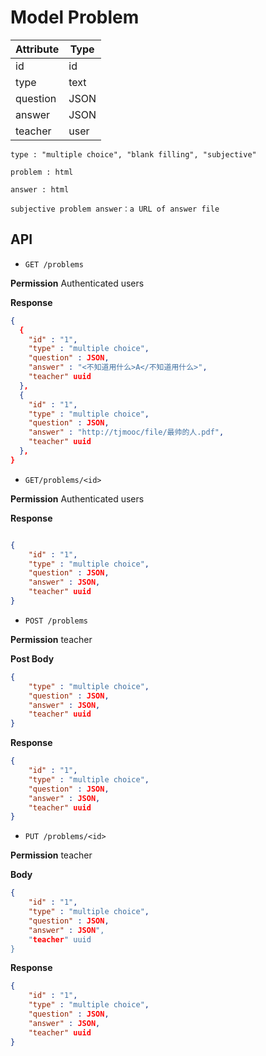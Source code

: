 # Model Problem

| Attribute | Type |
| --------- | ---- |
| id        | id   |
| type      | text |
| question  | JSON |
| answer    | JSON |
| teacher   | user |

`type : "multiple choice", "blank filling", "subjective"  `

`problem : html `

`answer : html`

`subjective problem answer：a URL of answer file`

## API

- `GET /problems`

**Permission** Authenticated users

**Response** 

```json
{
  {
    "id" : "1",
    "type" : "multiple choice",
  	"question" : JSON,
    "answer" : "<不知道用什么>A</不知道用什么>",
    "teacher" uuid
  },
  {
    "id" : "1",
    "type" : "multiple choice",
  	"question" : JSON,
    "answer" : "http://tjmooc/file/最帅的人.pdf",
    "teacher" uuid
  },
}
```



- `GET/problems/<id>`

**Permission** Authenticated users

**Response** 

```json

{
    "id" : "1",
    "type" : "multiple choice",
  	"question" : JSON,
    "answer" : JSON,
    "teacher" uuid
}
```



- `POST /problems`

**Permission** teacher

**Post Body**

```json
{
    "type" : "multiple choice",
  	"question" : JSON,
    "answer" : JSON,
    "teacher" uuid
}
```

**Response** 

```json
{
    "id" : "1",
    "type" : "multiple choice",
  	"question" : JSON,
    "answer" : JSON,
    "teacher" uuid
}
```



- `PUT /problems/<id> ` 

**Permission** teacher

**Body**

```json
{
    "id" : "1",
    "type" : "multiple choice",
  	"question" : JSON,
    "answer" : JSON",
    "teacher" uuid
}
```

**Response** 

```json
{
    "id" : "1",
    "type" : "multiple choice",
  	"question" : JSON,
    "answer" : JSON,
    "teacher" uuid
}
```